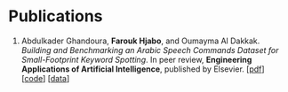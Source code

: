 # Publications
1. Abdulkader Ghandoura, **Farouk Hjabo**, and Oumayma Al Dakkak. *Building and Benchmarking an Arabic Speech Commands Dataset for Small-Footprint Keyword Spotting*. In peer review, **Engineering Applications of Artificial Intelligence**, published by Elsevier.
\[[pdf](https://drive.google.com/file/d/1Z3ubWz_T3ZFoo8KqnMfxqAUfbcmB9QTS/view?usp=sharing)\]
\[[code](https://github.com/fresher96/arabic-speech-commands)\]
\[[data](https://github.com/abdulkaderghandoura/arabic-speech-commands-dataset)\]
